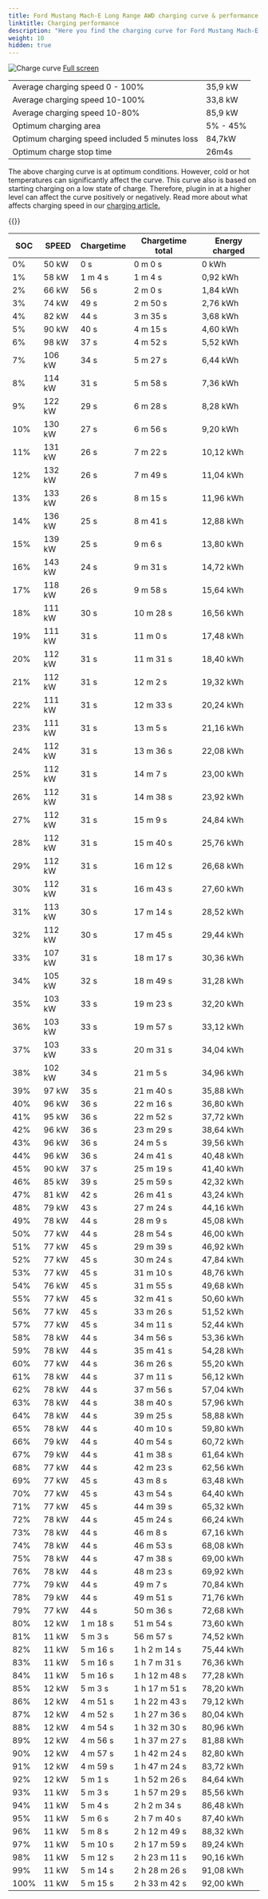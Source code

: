 ```yaml
---
title: Ford Mustang Mach-E Long Range AWD charging curve & performance
linktitle: Charging performance
description: "Here you find the charging curve for Ford Mustang Mach-E Long Range AWD. "
weight: 10
hidden: true
---
```

<!-- markdownlint-disable MD033 -->
<object type="image/svg+xml" data="../modelnavigation.svg"></object>
![Charge curve](../chargingcurve.svg  "Charging curve")
[Full screen](../chargingcurve.svg)

|  | |
|-----|-----|
|Average charging speed 0 - 100% |35,9 kW|
|Average charging speed 10-100% |33,8 kW|
|Average charging speed 10-80% |85,9 kW|
|Optimum charging area|5% - 45%|
|Optimum charging speed included 5 minutes loss|84,7kW|
|Optimum charge stop time |26m4s|


The above charging curve is at optimum conditions. However, cold or hot temperatures can significantly affect the curve. This curve also is based on starting charging on a low state of charge. Therefore, plugin in at a higher level can affect the curve positively or negatively. Read more about what affects charging speed in our [charging article.](../../../../../technology/battery/charging/) 


{{<evkxdisplayaddarticle />}}

|SOC | SPEED|Chargetime | Chargetime total | Energy charged |
|-----|-----|-----|-----|-----|
|0%|50 kW|  0 s|  0 m 0 s |0 kWh |
|1%|58 kW| 1 m 4 s|  1 m 4 s |0,92 kWh |
|2%|66 kW|  56 s|  2 m 0 s |1,84 kWh |
|3%|74 kW|  49 s|  2 m 50 s |2,76 kWh |
|4%|82 kW|  44 s|  3 m 35 s |3,68 kWh |
|5%|90 kW|  40 s|  4 m 15 s |4,60 kWh |
|6%|98 kW|  37 s|  4 m 52 s |5,52 kWh |
|7%|106 kW|  34 s|  5 m 27 s |6,44 kWh |
|8%|114 kW|  31 s|  5 m 58 s |7,36 kWh |
|9%|122 kW|  29 s|  6 m 28 s |8,28 kWh |
|10%|130 kW|  27 s|  6 m 56 s |9,20 kWh |
|11%|131 kW|  26 s|  7 m 22 s |10,12 kWh |
|12%|132 kW|  26 s|  7 m 49 s |11,04 kWh |
|13%|133 kW|  26 s|  8 m 15 s |11,96 kWh |
|14%|136 kW|  25 s|  8 m 41 s |12,88 kWh |
|15%|139 kW|  25 s|  9 m 6 s |13,80 kWh |
|16%|143 kW|  24 s|  9 m 31 s |14,72 kWh |
|17%|118 kW|  26 s|  9 m 58 s |15,64 kWh |
|18%|111 kW|  30 s|  10 m 28 s |16,56 kWh |
|19%|111 kW|  31 s|  11 m 0 s |17,48 kWh |
|20%|112 kW|  31 s|  11 m 31 s |18,40 kWh |
|21%|112 kW|  31 s|  12 m 2 s |19,32 kWh |
|22%|111 kW|  31 s|  12 m 33 s |20,24 kWh |
|23%|111 kW|  31 s|  13 m 5 s |21,16 kWh |
|24%|112 kW|  31 s|  13 m 36 s |22,08 kWh |
|25%|112 kW|  31 s|  14 m 7 s |23,00 kWh |
|26%|112 kW|  31 s|  14 m 38 s |23,92 kWh |
|27%|112 kW|  31 s|  15 m 9 s |24,84 kWh |
|28%|112 kW|  31 s|  15 m 40 s |25,76 kWh |
|29%|112 kW|  31 s|  16 m 12 s |26,68 kWh |
|30%|112 kW|  31 s|  16 m 43 s |27,60 kWh |
|31%|113 kW|  30 s|  17 m 14 s |28,52 kWh |
|32%|112 kW|  30 s|  17 m 45 s |29,44 kWh |
|33%|107 kW|  31 s|  18 m 17 s |30,36 kWh |
|34%|105 kW|  32 s|  18 m 49 s |31,28 kWh |
|35%|103 kW|  33 s|  19 m 23 s |32,20 kWh |
|36%|103 kW|  33 s|  19 m 57 s |33,12 kWh |
|37%|103 kW|  33 s|  20 m 31 s |34,04 kWh |
|38%|102 kW|  34 s|  21 m 5 s |34,96 kWh |
|39%|97 kW|  35 s|  21 m 40 s |35,88 kWh |
|40%|96 kW|  36 s|  22 m 16 s |36,80 kWh |
|41%|95 kW|  36 s|  22 m 52 s |37,72 kWh |
|42%|96 kW|  36 s|  23 m 29 s |38,64 kWh |
|43%|96 kW|  36 s|  24 m 5 s |39,56 kWh |
|44%|96 kW|  36 s|  24 m 41 s |40,48 kWh |
|45%|90 kW|  37 s|  25 m 19 s |41,40 kWh |
|46%|85 kW|  39 s|  25 m 59 s |42,32 kWh |
|47%|81 kW|  42 s|  26 m 41 s |43,24 kWh |
|48%|79 kW|  43 s|  27 m 24 s |44,16 kWh |
|49%|78 kW|  44 s|  28 m 9 s |45,08 kWh |
|50%|77 kW|  44 s|  28 m 54 s |46,00 kWh |
|51%|77 kW|  45 s|  29 m 39 s |46,92 kWh |
|52%|77 kW|  45 s|  30 m 24 s |47,84 kWh |
|53%|77 kW|  45 s|  31 m 10 s |48,76 kWh |
|54%|76 kW|  45 s|  31 m 55 s |49,68 kWh |
|55%|77 kW|  45 s|  32 m 41 s |50,60 kWh |
|56%|77 kW|  45 s|  33 m 26 s |51,52 kWh |
|57%|77 kW|  45 s|  34 m 11 s |52,44 kWh |
|58%|78 kW|  44 s|  34 m 56 s |53,36 kWh |
|59%|78 kW|  44 s|  35 m 41 s |54,28 kWh |
|60%|77 kW|  44 s|  36 m 26 s |55,20 kWh |
|61%|78 kW|  44 s|  37 m 11 s |56,12 kWh |
|62%|78 kW|  44 s|  37 m 56 s |57,04 kWh |
|63%|78 kW|  44 s|  38 m 40 s |57,96 kWh |
|64%|78 kW|  44 s|  39 m 25 s |58,88 kWh |
|65%|78 kW|  44 s|  40 m 10 s |59,80 kWh |
|66%|79 kW|  44 s|  40 m 54 s |60,72 kWh |
|67%|79 kW|  44 s|  41 m 38 s |61,64 kWh |
|68%|77 kW|  44 s|  42 m 23 s |62,56 kWh |
|69%|77 kW|  45 s|  43 m 8 s |63,48 kWh |
|70%|77 kW|  45 s|  43 m 54 s |64,40 kWh |
|71%|77 kW|  45 s|  44 m 39 s |65,32 kWh |
|72%|78 kW|  44 s|  45 m 24 s |66,24 kWh |
|73%|78 kW|  44 s|  46 m 8 s |67,16 kWh |
|74%|78 kW|  44 s|  46 m 53 s |68,08 kWh |
|75%|78 kW|  44 s|  47 m 38 s |69,00 kWh |
|76%|78 kW|  44 s|  48 m 23 s |69,92 kWh |
|77%|79 kW|  44 s|  49 m 7 s |70,84 kWh |
|78%|79 kW|  44 s|  49 m 51 s |71,76 kWh |
|79%|77 kW|  44 s|  50 m 36 s |72,68 kWh |
|80%|12 kW| 1 m 18 s|  51 m 54 s |73,60 kWh |
|81%|11 kW| 5 m 3 s|  56 m 57 s |74,52 kWh |
|82%|11 kW| 5 m 16 s| 1 h 2 m 14 s |75,44 kWh |
|83%|11 kW| 5 m 16 s| 1 h 7 m 31 s |76,36 kWh |
|84%|11 kW| 5 m 16 s| 1 h 12 m 48 s |77,28 kWh |
|85%|12 kW| 5 m 3 s| 1 h 17 m 51 s |78,20 kWh |
|86%|12 kW| 4 m 51 s| 1 h 22 m 43 s |79,12 kWh |
|87%|12 kW| 4 m 52 s| 1 h 27 m 36 s |80,04 kWh |
|88%|12 kW| 4 m 54 s| 1 h 32 m 30 s |80,96 kWh |
|89%|12 kW| 4 m 56 s| 1 h 37 m 27 s |81,88 kWh |
|90%|12 kW| 4 m 57 s| 1 h 42 m 24 s |82,80 kWh |
|91%|12 kW| 4 m 59 s| 1 h 47 m 24 s |83,72 kWh |
|92%|12 kW| 5 m 1 s| 1 h 52 m 26 s |84,64 kWh |
|93%|11 kW| 5 m 3 s| 1 h 57 m 29 s |85,56 kWh |
|94%|11 kW| 5 m 4 s| 2 h 2 m 34 s |86,48 kWh |
|95%|11 kW| 5 m 6 s| 2 h 7 m 40 s |87,40 kWh |
|96%|11 kW| 5 m 8 s| 2 h 12 m 49 s |88,32 kWh |
|97%|11 kW| 5 m 10 s| 2 h 17 m 59 s |89,24 kWh |
|98%|11 kW| 5 m 12 s| 2 h 23 m 11 s |90,16 kWh |
|99%|11 kW| 5 m 14 s| 2 h 28 m 26 s |91,08 kWh |
|100%|11 kW| 5 m 15 s| 2 h 33 m 42 s |92,00 kWh |

